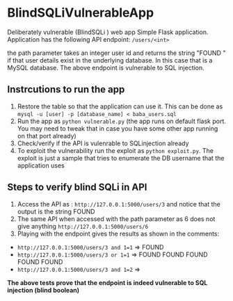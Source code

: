 # BlindSQLiVulnerableApp
Deliberately vulnerable (BlindSQLi ) web app
Simple Flask application. Application has the following API endpoint:
`/users/<int>`

the path parameter takes an integer user id and returns the string "FOUND " if that user details exist in the underlying database. In this case that is a MySQL database.
The above endpoint is vulnerable to SQL injection.

## Instrcutions to run the app
1. Restore the table so that the application can use it. This can be done as `mysql -u [user] -p [database_name] < baba_users.sql`
2. Run the app as `python vulnerable.py` (the app runs on default flask port. You may need to tweak that in case you have some other app running on that port already)
3. Check/verify if the API is vulenrable to SQLinjection already
4. To exploit the vulnerability run the exploit as `python exploit.py`. The exploit is just a sample that tries to enumerate the DB username that the application uses

## Steps to verify blind SQLi in API
1.  Access the API as :
`http://127.0.0.1:5000/users/3`
and notice that the output is the string FOUND 
2. The same API when accessed with the path parameter as 6 does not give anything
`http://127.0.0.1:5000/users/6`
3. Playing with the endpoint gives the results as shown in the comments:
- `http://127.0.0.1:5000/users/3 and 1=1` => FOUND 
- `http://127.0.0.1:5000/users/3 or 1=1` => FOUND FOUND FOUND FOUND FOUND
- `http://127.0.0.1:5000/users/3 and 1=2` => <gives nothing>

**The above tests prove that the endpoint is indeed vulnerable to SQL injection (blind boolean)**
